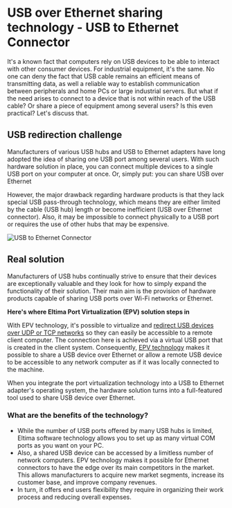 USB over Ethernet sharing technology - USB to Ethernet Connector
================================================================

It's a known fact that computers rely on USB devices to be able to interact with other consumer devices. For industrial equipment, it's the same. No one can deny the fact that USB cable remains an efficient means of transmitting data, as well a reliable way to establish communication between peripherals and home PCs or large industrial servers. But what if the need arises to connect to a device that is not within reach of the USB cable? Or share a piece of equipment among several users? Is this even practical? Let's discuss that. 

USB redirection challenge
--------------------------

Manufacturers of various USB hubs and USB to Ethernet adapters have long adopted the idea of sharing one USB port among several users. With such hardware solution in place, you can connect multiple devices to a single USB port on your computer at once. Or, simply put: you can share USB over Ethernet

However, the major drawback regarding hardware products is that they lack special USB pass-through technology, which means they are either limited by the cable (USB hub) length or become inefficient (USB over Ethernet connector). Also, it may be impossible to connect physically to a USB port or requires the use of other hubs that may be expensive. 

![USB to Ethernet Connector](https://www.eltima.com/images/upload/products/eltima/epvt/usb/img-hardware_usb2.jpg)

## Real solution

Manufacturers of USB hubs continually strive to ensure that their devices are exceptionally valuable and they look for how to simply expand the functionality of their solution. Their main aim is the provision of hardware products capable of sharing USB ports over Wi-Fi networks or Ethernet. 

**Here's where Eltima Port Virtualization (EPV) solution steps in**

With EPV technology, it's possible to virtualize and [redirect USB devices over UDP or TCP networks](https://www.eltima.com/usb-to-ethernet-connector-technology.html) so they can easily be accessible to a remote client computer. The connection here is achieved via a virtual USB port that is created in the client system. Consequently, [EPV technology](https://www.eltima.com/eltima-port-virtualization-technology/) makes it possible to share a USB device over Ethernet or allow a remote USB device to be accessible to any network computer as if it was locally connected to the machine. 

When you integrate the port virtualization technology into a USB to Ethernet adapter's operating system, the hardware solution turns into a full-featured tool used to share USB device over Ethernet. 

### What are the benefits of the technology? 

* While the number of USB ports offered by many USB hubs is limited, Eltima software technology allows you to set up as many virtual COM ports as you want on your PC. 
* Also, a shared USB device can be accessed by a limitless number of network computers. EPV technology makes it possible for Ethernet connectors to have the edge over its main competitors in the market. This allows manufacturers to acquire new market segments, increase its customer base, and improve company revenues. 
* In turn, it offers end users flexibility they require in organizing their work process and reducing overall expenses.
